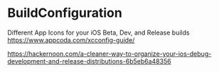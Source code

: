 # BuildConfiguration
Different App Icons for your iOS Beta, Dev, and Release builds
https://www.appcoda.com/xcconfig-guide/

https://hackernoon.com/a-cleaner-way-to-organize-your-ios-debug-development-and-release-distributions-6b5eb6a48356
